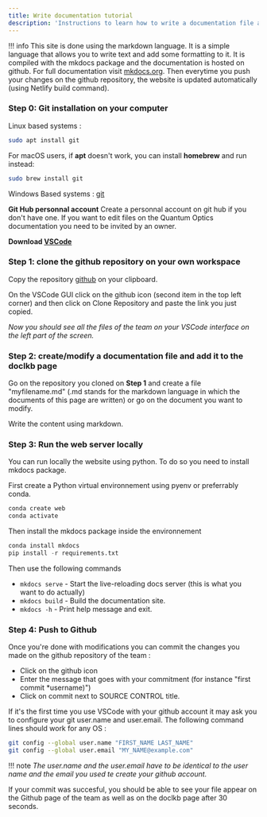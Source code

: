 ```yaml
---
title: Write documentation tutorial
description: 'Instructions to learn how to write a documentation file and share it to the whole team.'
---
```

!!! info
    This site is done using the markdown language. It is a simple language that allows you to write text and add some formatting to it.
    It is compiled with the mkdocs package and the documentation is hosted on github. For full documentation visit [mkdocs.org](https://www.mkdocs.org).
    Then everytime you push your changes on the github repository, the website is updated automatically (using Netlify build command).

### Step 0: Git installation on your computer

Linux based systems :

```bash
sudo apt install git
```

For macOS users, if **apt** doesn't work, you can install **homebrew** and run instead: 
```bash
sudo brew install git
```


Windows Based systems :
[git](https://git-scm.com/download/win)

**Git Hub personnal account**
    Create a personnal account on git hub if you don't have one. 
    <alert type="warning">If you want to edit files on the Quantum Optics documentation you need to be invited by an owner. </alert>

**Download [VSCode](/StartingPackage/Tools#vs-code)**

### Step 1: clone the github repository on your own workspace

Copy the repository [github](xxx) on your clipboard.

On the VSCode GUI click on the github icon (second item in the top left corner) and then click on Clone Repository and paste the link you just copied.

*Now you should see all the files of the team on your VSCode interface on the left part of the screen.*

### Step 2: create/modify a documentation file and add it to the doclkb page 

Go on the repository you cloned on **Step 1** and create a file "myfilename.md" (.md stands for the markdown language in which the documents of this page are written) or go on the document you want to modify.

Write the content using markdown. 

### Step 3: Run the web server locally
You can run locally the website using python.
To do so you need to install mkdocs package.

First create a Python virtual environnement using pyenv or preferrably conda.
```python
conda create web
conda activate
``` 
Then install the mkdocs package inside the environnement

```python
conda install mkdocs
pip install -r requirements.txt
```
Then use the following commands

* `mkdocs serve` - Start the live-reloading docs server (this is what you want to do actually)
* `mkdocs build` - Build the documentation site.
* `mkdocs -h` - Print help message and exit.


### Step 4: Push to Github

 Once you're done with modifications you can commit the changes you made on the github repository of the team :
* Click on the github icon
* Enter the message that goes with your commitment (for instance "first commit *username)")
* Click on commit next to SOURCE CONTROL title.

If it's the first time you use VSCode with your github account it may ask you to configure your git user.name and user.email. The following command lines should work for any OS :



```bash
git config --global user.name "FIRST_NAME LAST_NAME"
git config --global user.email "MY_NAME@example.com"
```

!!! note
*The user.name and the user.email have to be identical to the user name and the email you used te create your github account.*


If your commit was succesful, you should be able to see your file appear on the Github page of the team as well as on the doclkb page after 30 seconds.







